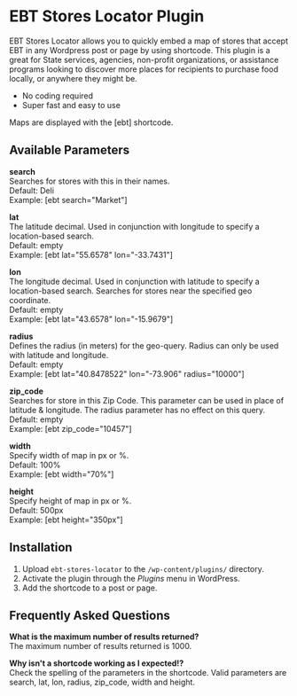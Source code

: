 # EBT Stores Locator Plugin

EBT Stores Locator allows you to quickly embed a map of stores that accept EBT in any Wordpress post or page by using shortcode. 
This plugin is a great for State services, agencies, non-profit organizations, or assistance programs looking to discover more places for recipients to purchase food locally, or anywhere they might be.

* No coding required
* Super fast and easy to use
 
Maps are displayed with the [ebt] shortcode.

## Available Parameters ##

**search**  
Searches for stores with this in their names.  
Default: Deli  
Example: [ebt search="Market"]

**lat**  
The latitude decimal. Used in conjunction with longitude to specify a location-based search.  
Default: empty  
Example: [ebt lat="55.6578" lon="-33.7431"]  

**lon**  
The longitude decimal. Used in conjunction with latitude to specify a location-based search. Searches for stores near the specified geo coordinate.  
Default: empty  
Example: [ebt lat="43.6578" lon="-15.9679"]  

**radius**  
Defines the radius (in meters) for the geo-query. Radius can only be used with latitude and longitude.  
Default: empty  
Example: [ebt lat="40.8478522" lon="-73.906" radius="10000"]  

**zip_code**  
Searches for store in this Zip Code. This parameter can be used in place of latitude & longitude. The radius parameter has no effect on this query.    
Default: empty   
Example: [ebt zip_code="10457"]  

**width**  
Specify width of map in px or %.  
Default: 100%  
Example: [ebt width="70%"]  

**height**  
Specify height of map in px or %.  
Default: 500px  
Example: [ebt height="350px"]  

## Installation ##

1. Upload `ebt-stores-locator` to the `/wp-content/plugins/` directory.
2. Activate the plugin through the *Plugins* menu in WordPress.
3. Add the shortcode to a post or page.

## Frequently Asked Questions ##

**What is the maximum number of results returned?**  
The maximum number of results returned is 1000.

**Why isn't a shortcode working as I expected!?**  
Check the spelling of the parameters in the shortcode. Valid parameters are search, lat, lon, radius, zip_code, width and height.
